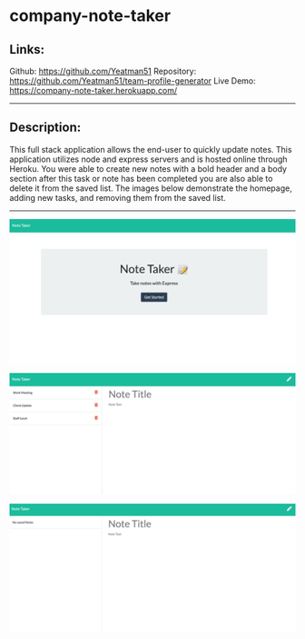# company-note-taker

## Links:

Github: https://github.com/Yeatman51
Repository: https://github.com/Yeatman51/team-profile-generator
Live Demo: https://company-note-taker.herokuapp.com/

---

## Description:

This full stack application allows the end-user to quickly update notes. This application utilizes node and express servers and is hosted online through Heroku.
You were able to create new notes with a bold header and a body section after this task or note has been completed you are also able to delete it from the saved list. The images below demonstrate the homepage, adding new tasks, and removing them from the saved list.

---

![note-taker-home.png](img/note-taker-home.png)

![note-taker.png](img/note-taker.png)

![note-taker-delete.png](img/note-taker-delete.png)